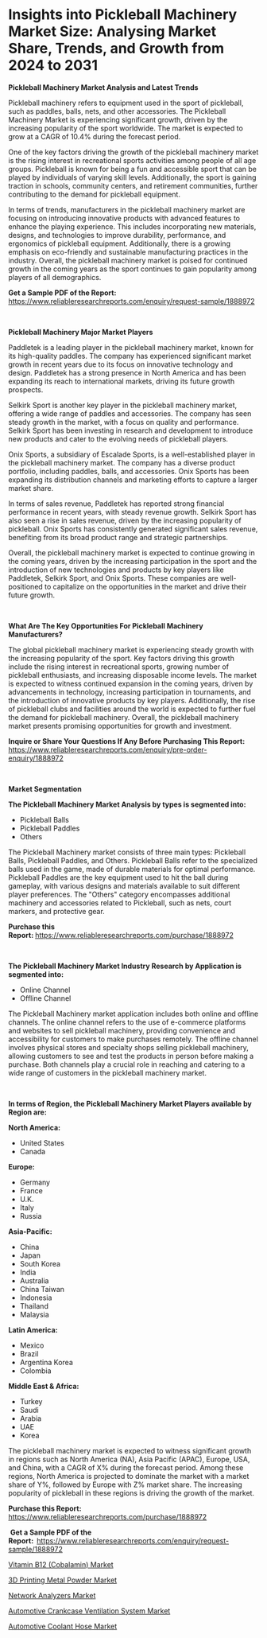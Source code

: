 <p><h1>Insights into Pickleball Machinery Market Size: Analysing Market Share, Trends, and Growth from 2024 to 2031</h1></p><p><strong>Pickleball Machinery Market Analysis and Latest Trends</strong></p>
<p><p>Pickleball machinery refers to equipment used in the sport of pickleball, such as paddles, balls, nets, and other accessories. The Pickleball Machinery Market is experiencing significant growth, driven by the increasing popularity of the sport worldwide. The market is expected to grow at a CAGR of 10.4% during the forecast period.</p><p>One of the key factors driving the growth of the pickleball machinery market is the rising interest in recreational sports activities among people of all age groups. Pickleball is known for being a fun and accessible sport that can be played by individuals of varying skill levels. Additionally, the sport is gaining traction in schools, community centers, and retirement communities, further contributing to the demand for pickleball equipment.</p><p>In terms of trends, manufacturers in the pickleball machinery market are focusing on introducing innovative products with advanced features to enhance the playing experience. This includes incorporating new materials, designs, and technologies to improve durability, performance, and ergonomics of pickleball equipment. Additionally, there is a growing emphasis on eco-friendly and sustainable manufacturing practices in the industry. Overall, the pickleball machinery market is poised for continued growth in the coming years as the sport continues to gain popularity among players of all demographics.</p></p>
<p><strong>Get a Sample PDF of the Report:&nbsp;</strong> <a href="https://www.reliableresearchreports.com/enquiry/request-sample/1888972">https://www.reliableresearchreports.com/enquiry/request-sample/1888972</a></p>
<p>&nbsp;</p>
<p><strong>Pickleball Machinery Major Market Players</strong></p>
<p><p>Paddletek is a leading player in the pickleball machinery market, known for its high-quality paddles. The company has experienced significant market growth in recent years due to its focus on innovative technology and design. Paddletek has a strong presence in North America and has been expanding its reach to international markets, driving its future growth prospects.</p><p>Selkirk Sport is another key player in the pickleball machinery market, offering a wide range of paddles and accessories. The company has seen steady growth in the market, with a focus on quality and performance. Selkirk Sport has been investing in research and development to introduce new products and cater to the evolving needs of pickleball players.</p><p>Onix Sports, a subsidiary of Escalade Sports, is a well-established player in the pickleball machinery market. The company has a diverse product portfolio, including paddles, balls, and accessories. Onix Sports has been expanding its distribution channels and marketing efforts to capture a larger market share. </p><p>In terms of sales revenue, Paddletek has reported strong financial performance in recent years, with steady revenue growth. Selkirk Sport has also seen a rise in sales revenue, driven by the increasing popularity of pickleball. Onix Sports has consistently generated significant sales revenue, benefiting from its broad product range and strategic partnerships.</p><p>Overall, the pickleball machinery market is expected to continue growing in the coming years, driven by the increasing participation in the sport and the introduction of new technologies and products by key players like Paddletek, Selkirk Sport, and Onix Sports. These companies are well-positioned to capitalize on the opportunities in the market and drive their future growth.</p></p>
<p>&nbsp;</p>
<p><strong>What Are The Key Opportunities For Pickleball Machinery Manufacturers?</strong></p>
<p><p>The global pickleball machinery market is experiencing steady growth with the increasing popularity of the sport. Key factors driving this growth include the rising interest in recreational sports, growing number of pickleball enthusiasts, and increasing disposable income levels. The market is expected to witness continued expansion in the coming years, driven by advancements in technology, increasing participation in tournaments, and the introduction of innovative products by key players. Additionally, the rise of pickleball clubs and facilities around the world is expected to further fuel the demand for pickleball machinery. Overall, the pickleball machinery market presents promising opportunities for growth and investment.</p></p>
<p><strong>Inquire or Share Your Questions If Any Before Purchasing This Report:</strong> <a href="https://www.reliableresearchreports.com/enquiry/pre-order-enquiry/1888972">https://www.reliableresearchreports.com/enquiry/pre-order-enquiry/1888972</a></p>
<p>&nbsp;</p>
<p><strong>Market Segmentation</strong></p>
<p><strong>The Pickleball Machinery Market Analysis by types is segmented into:</strong></p>
<p><ul><li>Pickleball Balls</li><li>Pickleball Paddles</li><li>Others</li></ul></p>
<p><p>The Pickleball Machinery market consists of three main types: Pickleball Balls, Pickleball Paddles, and Others. Pickleball Balls refer to the specialized balls used in the game, made of durable materials for optimal performance. Pickleball Paddles are the key equipment used to hit the ball during gameplay, with various designs and materials available to suit different player preferences. The "Others" category encompasses additional machinery and accessories related to Pickleball, such as nets, court markers, and protective gear.</p></p>
<p><strong>Purchase this Report:&nbsp;</strong><a href="https://www.reliableresearchreports.com/purchase/1888972">https://www.reliableresearchreports.com/purchase/1888972</a></p>
<p>&nbsp;</p>
<p><strong>The Pickleball Machinery Market Industry Research by Application is segmented into:</strong></p>
<p><ul><li>Online Channel</li><li>Offline Channel</li></ul></p>
<p><p>The Pickleball Machinery market application includes both online and offline channels. The online channel refers to the use of e-commerce platforms and websites to sell pickleball machinery, providing convenience and accessibility for customers to make purchases remotely. The offline channel involves physical stores and specialty shops selling pickleball machinery, allowing customers to see and test the products in person before making a purchase. Both channels play a crucial role in reaching and catering to a wide range of customers in the pickleball machinery market.</p></p>
<p>&nbsp;</p>
<p><strong>In terms of Region, the Pickleball Machinery Market Players available by Region are:</strong></p>
<p>
    <p> <strong> North America: </strong>
        <ul>
            <li>United States</li>
            <li>Canada</li>
        </ul>
        </p> 
    <p> <strong> Europe: </strong>
        <ul>
            <li>Germany</li>
            <li>France</li>
            <li>U.K.</li>
            <li>Italy</li>
            <li>Russia</li>
        </ul>
        </p> 
    <p> <strong> Asia-Pacific: </strong>
        <ul>
            <li>China</li>
            <li>Japan</li>
            <li>South Korea</li>
            <li>India</li>
            <li>Australia</li>
            <li>China Taiwan</li>
            <li>Indonesia</li>
            <li>Thailand</li>
            <li>Malaysia</li>
        </ul>
        </p> 
    <p> <strong> Latin America: </strong>
        <ul>
            <li>Mexico</li>
            <li>Brazil</li>
            <li>Argentina Korea</li>
            <li>Colombia</li>
        </ul>
        </p> 
    <p> <strong> Middle East & Africa: </strong>
        <ul>
            <li>Turkey</li>
            <li>Saudi</li>
            <li>Arabia</li>
            <li>UAE</li>
            <li>Korea</li>
        </ul>
    </p>
    </p>
<p><p>The pickleball machinery market is expected to witness significant growth in regions such as North America (NA), Asia Pacific (APAC), Europe, USA, and China, with a CAGR of X% during the forecast period. Among these regions, North America is projected to dominate the market with a market share of Y%, followed by Europe with Z% market share. The increasing popularity of pickleball in these regions is driving the growth of the market.</p></p>
<p><strong>Purchase this Report: </strong><a href="https://www.reliableresearchreports.com/purchase/1888972">https://www.reliableresearchreports.com/purchase/1888972</a></p>
<p>&nbsp;<strong>Get a Sample PDF of the Report:&nbsp;&nbsp;</strong><a href="https://www.reliableresearchreports.com/enquiry/request-sample/1888972">https://www.reliableresearchreports.com/enquiry/request-sample/1888972</a></p>
<p><strong></strong></p>
<p><p><a href="https://butternut-bug-553.notion.site/Vitamin-B12-Cobalamin-Market-Provides-Detailed-Segmentation-of-this-Market-based-on-Type-Applicat-de7ddfeb7be74c40b4a0dcbe292ff459">Vitamin B12 (Cobalamin) Market</a></p><p><a href="https://picayune-night-cbd.notion.site/3D-Printing-Metal-Powder-Market-Size-Global-Industry-Overview-Market-Segmentation-and-Forecast-20-df02e67ad0e540df85e200094edd3b6a">3D Printing Metal Powder Market</a></p><p><a href="https://funky-papaya-cf4.notion.site/Network-Analyzers-Market-Size-Growing-and-Forecasted-for-period-from-2024-2031-and-provides-comple-56edcb1c0e6c4d09a8a8ae4353b39006">Network Analyzers Market</a></p><p><a href="https://view.publitas.com/reportprime-1/automotive-crankcase-ventilation-system-market-centers-on-aspects-such-as-market-growth-market-share-market-opportunity-and-projected-forecasts-spanning-from-2024-to-2031/">Automotive Crankcase Ventilation System Market</a></p><p><a href="https://view.publitas.com/reportprime-1/automotive-coolant-hose-market-centers-on-aspects-such-as-market-growth-market-share-market-opportunity-and-projected-forecasts-spanning-from-2024-to-2031/">Automotive Coolant Hose Market</a></p></p>